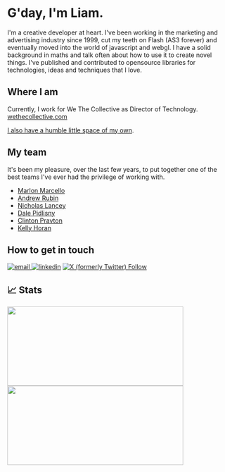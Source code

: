 # G'day, I'm Liam.

I'm a creative developer at heart. I've been working in the marketing and advertising industry since 1999, cut my teeth on Flash (AS3 forever) and eventually moved into the world of javascript and webgl. I have a solid background in maths and talk often about how to use it to create novel things. I've published and contributed  to opensource libraries for technologies, ideas and techniques that I love.

## Where I am
Currently, I work for We The Collective as Director of Technology.
[wethecollective.com](https://www.wethecollective.com/)

[I also have a humble little space of my own](https://www.surface-detail.com/).

## My team
It's been my pleasure, over the last few years, to put together one of the best teams I've ever had the privilege of working with.
- [Marlon Marcello](https://github.com/marlonmarcello)
- [Andrew Rubin](https://github.com/andrewrubin)
- [Nicholas Lancey](https://github.com/NicholasLancey)
- [Dale Pidlisny](https://github.com/consolecmnd)
- [Clinton Pravton](https://github.com/pravton)
- [Kelly Horan](https://github.com/meteoratlas)

## How to get in touch
<a href="mailto:liam@wethecollective.com" rel="noreferrer"><img src="https://img.shields.io/badge/email-34A853?style=for-the-badge&logo=minutemailer&logoColor=white" alt="email"> </a>
<a href="https://www.linkedin.com/in/liam-egan-bb7a656/" rel="noreferrer"><img src="https://img.shields.io/badge/LinkedIn-0077B5?style=for-the-badge&logo=linkedin&logoColor=white" alt="linkedin"><a/>
<a href="https://twitter.com/liamegan" rel="noreferrer"><img alt="X (formerly Twitter) Follow" src="https://img.shields.io/twitter/follow/liamegan?style=for-the-badge&logo=twitter&logoColor=white"><a/>

## 📈 Stats

<p align="left">
<a href="https://github.com/liamegan">
  <img height="180em" width="400px" src="https://github-readme-stats-eight-theta.vercel.app/api?username=liamegan&show_icons=true&theme=dracula&include_all_commits=true&count_private=true"/>
  <img height="180em" width="400px" src="https://github-readme-stats-eight-theta.vercel.app/api/top-langs/?username=liamegan&layout=compact&langs_count=8&theme=dracula"/>
</a>
</p>




